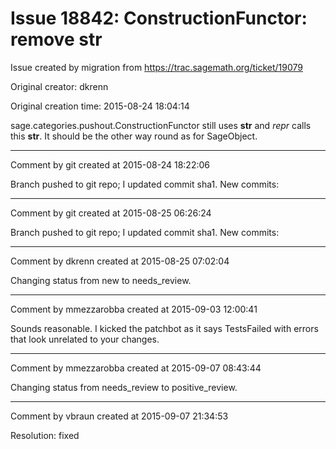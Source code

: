 # Issue 18842: ConstructionFunctor: remove __str__

Issue created by migration from https://trac.sagemath.org/ticket/19079

Original creator: dkrenn

Original creation time: 2015-08-24 18:04:14

sage.categories.pushout.ConstructionFunctor still uses __str__ and _repr_ calls this __str__. It should be the other way round as for SageObject.


---

Comment by git created at 2015-08-24 18:22:06

Branch pushed to git repo; I updated commit sha1. New commits:


---

Comment by git created at 2015-08-25 06:26:24

Branch pushed to git repo; I updated commit sha1. New commits:


---

Comment by dkrenn created at 2015-08-25 07:02:04

Changing status from new to needs_review.


---

Comment by mmezzarobba created at 2015-09-03 12:00:41

Sounds reasonable. I kicked the patchbot as it says TestsFailed with errors that look unrelated to your changes.


---

Comment by mmezzarobba created at 2015-09-07 08:43:44

Changing status from needs_review to positive_review.


---

Comment by vbraun created at 2015-09-07 21:34:53

Resolution: fixed
